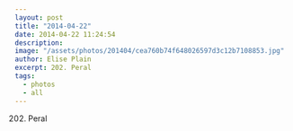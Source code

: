 ```yaml
---
layout: post
title: "2014-04-22"
date: 2014-04-22 11:24:54
description: 
image: "/assets/photos/201404/cea760b74f648026597d3c12b7108853.jpg"
author: Elise Plain
excerpt: 202. Peral
tags: 
  - photos
  - all
---
```


202. Peral
<p></p>
